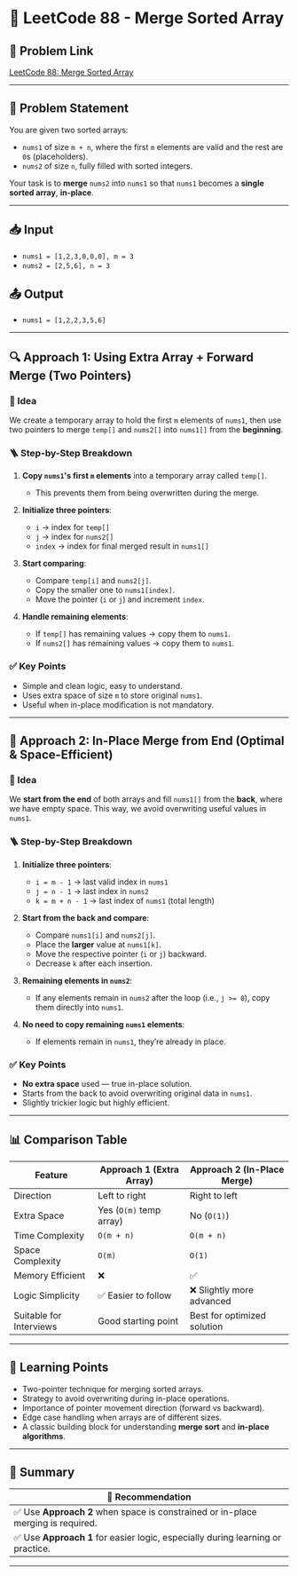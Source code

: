 # 🧩 LeetCode 88 - Merge Sorted Array

## 🔗 Problem Link
[LeetCode 88: Merge Sorted Array](https://leetcode.com/problems/merge-sorted-array/)

---

## 📜 Problem Statement

You are given two sorted arrays:

- `nums1` of size `m + n`, where the first `m` elements are valid and the rest are `0`s (placeholders).
- `nums2` of size `n`, fully filled with sorted integers.

Your task is to **merge** `nums2` into `nums1` so that `nums1` becomes a **single sorted array**, **in-place**.

---

## 📥 Input

- `nums1 = [1,2,3,0,0,0], m = 3`
- `nums2 = [2,5,6], n = 3`

## 📤 Output

- `nums1 = [1,2,2,3,5,6]`


---

## 🔍 Approach 1: Using Extra Array + Forward Merge (Two Pointers)

### 📌 Idea
We create a temporary array to hold the first `m` elements of `nums1`, then use two pointers to merge `temp[]` and `nums2[]` into `nums1[]` from the **beginning**.

### 🪜 Step-by-Step Breakdown

1. **Copy `nums1`'s first `m` elements** into a temporary array called `temp[]`.
   - This prevents them from being overwritten during the merge.

2. **Initialize three pointers**:
   - `i` → index for `temp[]`
   - `j` → index for `nums2[]`
   - `index` → index for final merged result in `nums1[]`

3. **Start comparing**:
   - Compare `temp[i]` and `nums2[j]`.
   - Copy the smaller one to `nums1[index]`.
   - Move the pointer (`i` or `j`) and increment `index`.

4. **Handle remaining elements**:
   - If `temp[]` has remaining values → copy them to `nums1`.
   - If `nums2[]` has remaining values → copy them to `nums1`.

### ✅ Key Points

- Simple and clean logic, easy to understand.
- Uses extra space of size `m` to store original `nums1`.
- Useful when in-place modification is not mandatory.

---

## 🔄 Approach 2: In-Place Merge from End (Optimal & Space-Efficient)

### 📌 Idea
We **start from the end** of both arrays and fill `nums1[]` from the **back**, where we have empty space. This way, we avoid overwriting useful values in `nums1`.

### 🪜 Step-by-Step Breakdown

1. **Initialize three pointers**:
   - `i = m - 1` → last valid index in `nums1`
   - `j = n - 1` → last index in `nums2`
   - `k = m + n - 1` → last index of `nums1` (total length)

2. **Start from the back and compare**:
   - Compare `nums1[i]` and `nums2[j]`.
   - Place the **larger** value at `nums1[k]`.
   - Move the respective pointer (`i` or `j`) backward.
   - Decrease `k` after each insertion.

3. **Remaining elements in `nums2`**:
   - If any elements remain in `nums2` after the loop (i.e., `j >= 0`), copy them directly into `nums1`.

4. **No need to copy remaining `nums1` elements**:
   - If elements remain in `nums1`, they’re already in place.

### ✅ Key Points

- **No extra space** used — true in-place solution.
- Starts from the back to avoid overwriting original data in `nums1`.
- Slightly trickier logic but highly efficient.

---

## 📊 Comparison Table

| Feature                  | Approach 1 (Extra Array)         | Approach 2 (In-Place Merge)        |
|--------------------------|----------------------------------|-------------------------------------|
| Direction                | Left to right                   | Right to left                      |
| Extra Space              | Yes (`O(m)` temp array)         | No (`O(1)`)                        |
| Time Complexity          | `O(m + n)`                      | `O(m + n)`                         |
| Space Complexity         | `O(m)`                          | `O(1)`                             |
| Memory Efficient         | ❌                              | ✅                                 |
| Logic Simplicity         | ✅ Easier to follow              | ❌ Slightly more advanced          |
| Suitable for Interviews  | Good starting point             | Best for optimized solution        |

---

## 📘 Learning Points

- Two-pointer technique for merging sorted arrays.
- Strategy to avoid overwriting during in-place operations.
- Importance of pointer movement direction (forward vs backward).
- Edge case handling when arrays are of different sizes.
- A classic building block for understanding **merge sort** and **in-place algorithms**.

---

## 🧠 Summary

| 📌 Recommendation |
|------------------|
| ✅ Use **Approach 2** when space is constrained or in-place merging is required. |
| ✅ Use **Approach 1** for easier logic, especially during learning or practice. |


---
